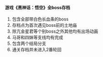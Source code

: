 <h4>游戏《黑神话：悟空》全boss存档</h4>
<ol>
<li>包含全部带白色长血条的boss</li>
<li>存档点为首次遇见boss前的土地庙</li>
<li>除亢金星君等个别boss之外其他均有出场动画</li>
<li>马哥和四妹等支线均有完成</li>
<li>包含两个结局分支</li>
<li>通关存档并未进入2番轮回</li>
</ol>
